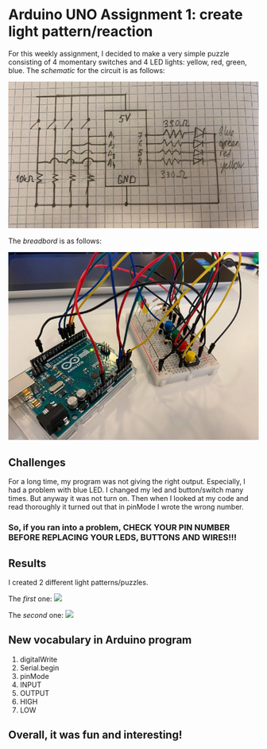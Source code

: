 # Arduino UNO Assignment 1: create light pattern/reaction 

For this weekly assignment, I decided to make a very simple puzzle consisting of 4 momentary switches and 4 LED lights: yellow, red, green, blue.
The *schematic* for the circuit is as follows:

![](https://github.com/Sartbayeva/IntrotoIM/blob/main/March%2023/schematics.jfif)

The *breadbord* is as follows:

![](https://github.com/Sartbayeva/IntrotoIM/blob/main/March%2023/breadboard.jfif)

## Challenges
For a long time, my program was not giving the right output. Especially, I had a problem with blue LED. I changed my led and button/switch many times. But anyway it was not turn on. Then when I looked at my code and read thoroughly it turned out that in pinMode I wrote the wrong number. 

### So, if you ran into a problem, CHECK YOUR PIN NUMBER BEFORE REPLACING YOUR LEDS, BUTTONS AND WIRES!!!

## Results
I created 2 different light patterns/puzzles.

The *first* one:
![](https://github.com/Sartbayeva/IntrotoIM/blob/main/March%2023/first_light%20pattern.gif)

The *second* one:
![](https://github.com/Sartbayeva/IntrotoIM/blob/main/March%2023/second_light%20pattern.gif)

## New vocabulary in Arduino program
1. digitalWrite
2. Serial.begin
3. pinMode
4. INPUT
5. OUTPUT
6. HIGH
7. LOW

## Overall, it was fun and interesting!
